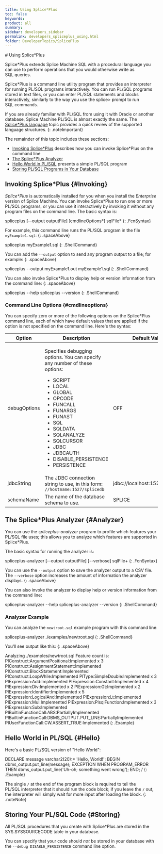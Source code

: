```yaml
---
title: Using Splice*Plus
toc: false
keywords:
product: all
summary:
sidebar: developers_sidebar
permalink: developers_spliceplus_using.html
folder: DeveloperTopics/SplicePlus
---
```

<section>
<div class="TopicContent" data-swiftype-index="true" markdown="1">
# Using Splice*Plus

Splice*Plus extends Splice Machine SQL with a procedural
language you can use to perform operations that you would otherwise
write as SQL queries.

<span class="AppCommand">Splice*Plus</span> is a command
line utility program that provides an interpreter for running
PL/SQL programs interactively. You can run PL/SQL programs stored in
text files, or you can enter PL/SQL statements and
blocks interactively, similarly to the way you use the <span
class="AppCommand">splice&gt;</span> prompt to run SQL commands.

If you are already familiar with PL/SQL from using it with Oracle or
another database, Splice Machine PL/SQL is almost exactly the same. The
[Splice\*Plus language](developers_spliceplus_lang.html) topic provides a quick review of the
supported language structures.
{: .noteImportant}

The remainder of this topic includes these sections:

* [Invoking Splice\*Plus](#Invoking) describes how you can invoke Splice\*Plus on the command line
* [The Splice\*Plus Analyzer](#Analyzer)
* [Hello World in PL/SQL](#Hello) presents a simple PL/SQL program
* [Storing PL/SQL Programs in Your Database](#Storing)

## Invoking Splice\*Plus {#Invoking}
*Splice\*Plus* is automatically installed for you when you install
the *Enterprise* version of Splice Machine. You can invoke Splice*Plus to run one or more PL/SQL programs, or you can use it interactively by invoking it without any program files on the command line. The basic syntax is:

<div class="PreWrapper" markdown="1">
    spliceplus [--output outputFile] [cmdlineOptions*] sqlFile*
{: .FcnSyntax}
</div>

For example, this command line runs the PL/SQL program in the file `myExample1.sql`:
{: .spaceAbove}

<div class="PreWrapper" markdown="1">
    spliceplus myExample1.sql
{: .ShellCommand}
</div>

You can add the `--output` option to send any program output to a file; for example:
{: .spaceAbove}

<div class="PreWrapper" markdown="1">
    spliceplus --output myExample1.out myExample1.sql
{: .ShellCommand}
</div>

You can also invoke Splice\*Plus to display help or version information from the command line:
{: .spaceAbove}

<div class="PreWrapper" markdown="1">
    spliceplus --help
    spliceplus --version
{: .ShellCommand}
</div>

### Command Line Options {#cmdlineoptions}

You can specify zero or more of the following options on the Splice*Plus command line, each of which have default values that are applied if the option is not specified on the command line. Here's the syntax:


<table>
    <col />
    <col />
    <col />
    <thead>
        <tr>
            <th>Option</th>
            <th>Description</th>
            <th>Default Value</th>
        </tr>
    </thead>
    <tbody>
        <tr>
            <td class="CodeFont">debugOptions</td>
            <td><p>Specifies debugging options. You can specify any number of these options:</p>
                <ul>
                    <li class="CodeFont">SCRIPT</li>
                    <li class="CodeFont">LOCAL</li>
                    <li class="CodeFont">GLOBAL</li>
                    <li class="CodeFont">OPCODE</li>
                    <li class="CodeFont">FUNCALL</li>
                    <li class="CodeFont">FUNARGS</li>
                    <li class="CodeFont">FUNAST</li>
                    <li class="CodeFont">SQL</li>
                    <li class="CodeFont">SQLDATA</li>
                    <li class="CodeFont">SQLANALYZE</li>
                    <li class="CodeFont">SQLCURSOR</li>
                    <li class="CodeFont">JDBC</li>
                    <li class="CodeFont">JDBCAUTH</li>
                    <li class="CodeFont">DISABLE_PERSISTENCE</li>
                    <li class="CodeFont">PERSISTENCE</li>
                </ul>
            </td>
            <td class="CodeFont">OFF</td>
        </tr>
        <tr>
            <td class="CodeFont">jdbcString</td>
            <td>The JDBC connection string to use, in this form: <code>//hostname:1527/splicedb</code></td>
            <td class="CodeFont">jdbc://localhost:1527/splicedb</td>
        </tr>
        <tr>
            <td class="CodeFont">schemaName</td>
            <td>The name of the database schema to use.</td>
            <td class="CodeFont">SPLICE</td>
        </tr>
    </tbody>
</table>

## The Splice\*Plus Analyzer {#Analyzer}
You can use the *spliceplus-analyzer* program to profile which features your PL/SQL file uses; this allows you to analyze which features are supported in Splice\*Plus.

The basic syntax for running the analyzer is:

<div class="PreWrapper" markdown="1">
    spliceplus-analyzer [--output outputFile] [--verbose] sqlFile+
{: .FcnSyntax}
</div>

You can use the `--output` option to save the analyzer output to a CSV file. The `--verbose` option increases the amount of information the analyzer displays.
{: .spaceAbove}

You can also invoke the analyzer to display help or version information from the command line:

<div class="PreWrapper" markdown="1">
    spliceplus-analyzer --help
    spliceplus-analyzer --version
{: .ShellCommand}
</div>

### Analyzer Example
You can analyze the `newtroot.sql` example program with this command line:

<div class="PreWrapper" markdown="1">
    spliceplus-analyzer ./examples/newtroot.sql
{: .ShellCommand}
</div>

You'll see output like this:
{: .spaceAbove}

<div class="PreWrapperWide" markdown="1">
    Analyzing ./examples/newtroot.sql
    Feature count is:
    PlConstruct:ArgumentPositional:Implemented x 3
    PlConstruct:AssignmentStatement:Implemented
    PlConstruct:BlockStatement:Implemented
    PlConstruct:LoopWhile:Implemented
    PlType:SimpleDouble:Implemented x 3
    PlExpression:Add:Implemented
    PlExpression:Constant:Implemented x 4
    PlExpression:Div:Implemented x 2
    PlExpression:Gt:Implemented x 2
    PlExpression:Identifier:Implemented x 5
    PlExpression:LogicalAnd:Implemented
    PlExpression:Lt:Implemented
    PlExpression:Mul:Implemented
    PlExpression:PlsqlFunction:Implemented x 3
    PlExpression:Sub:Implemented
    PlBuiltinFunctionCall:ABS:PartiallyImplemented
    PlBuiltinFunctionCall:DBMS_OUTPUT.PUT_LINE:PartiallyImplemented
    PlUserFunctionCall:CW.ASSERT_TRUE:Implemented
{: .Example}
</div>

## Hello World in PL/SQL {#Hello}

Here's a basic PL/SQL version of "Hello World":

<div class="preWrapperWide" markdown="1">
    DECLARE
       message  varchar2(20):= 'Hello, World!';
    BEGIN
       dbms_output.put_line(message);
    EXCEPTION
       WHEN PROGRAM_ERROR THEN
          dbms_output.put_line('Uh-oh; something went wrong');
    END;
    /
{: .Example}
</div>

The single `/` at the end of the program block is required to tell the
PL/SQL interpreter that it should run the code block; if you leave the
`/` out, the interpreter will simply wait for more input after loading
the block.
{: .noteNote}

## Storing Your PL/SQL Code {#Storing}

All PL/SQL procedures that you create with Splice\*Plus are stored in the SYS.SYSSOURCECODE table in your database.

You can specify that your code should *not* be stored in your database with the `--debug DISABLE_PERSISTENCE` command line option.

</div>
</section>
